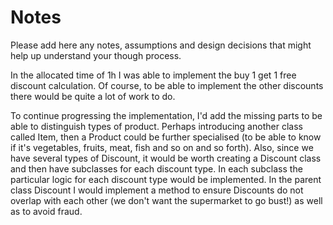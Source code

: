 # Notes

Please add here any notes, assumptions and design decisions that might help up understand your though process.

In the allocated time of 1h I was able to implement the buy 1 get 1 free discount calculation.
Of course, to be able to implement the other discounts there would be quite a lot of work to do.

To continue progressing the implementation, I'd add the missing parts to be able to distinguish
types of product. Perhaps introducing another class called Item, then a Product could be further
specialised (to be able to know if it's vegetables, fruits, meat, fish and so on and so forth).
Also, since we have several types of Discount, it would be worth creating a Discount class and then
have subclasses for each discount type. In each subclass the particular logic for each discount type
would be implemented. In the parent class Discount I would implement a method to ensure Discounts do
not overlap with each other (we don't want the supermarket to go bust!) as well as to avoid fraud. 